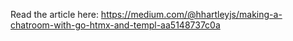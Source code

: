 Read the article here: https://medium.com/@hhartleyjs/making-a-chatroom-with-go-htmx-and-templ-aa5148737c0a